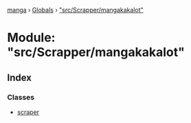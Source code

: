 [manga](../README.md) › [Globals](../globals.md) › ["src/Scrapper/mangakakalot"](_src_scrapper_mangakakalot_.md)

# Module: "src/Scrapper/mangakakalot"

## Index

### Classes

* [scraper](../classes/_src_scrapper_mangakakalot_.scraper.md)
